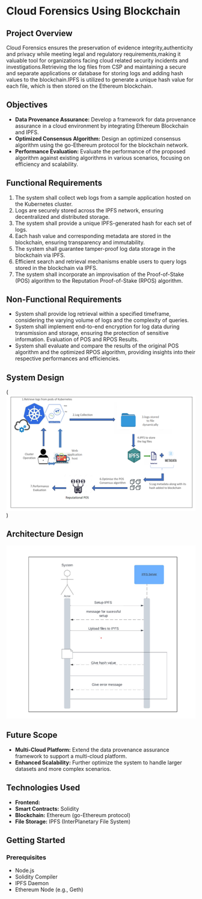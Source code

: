 # Cloud Forensics Using Blockchain


## Project Overview

Cloud Forensics ensures the preservation of evidence integrity,authenticity and privacy while meeting legal and regulatory requirements,making it valuable tool for organizations facing cloud related security incidents and investigations.Retrieving the log files from CSP and maintaining a secure and separate applications or database for storing logs and adding hash values to the blockchain.IPFS is utilized to generate a unique hash value for each file, which is then stored on the Ethereum blockchain.


## Objectives

- **Data Provenance Assurance:** Develop a framework for data provenance assurance in a cloud environment by integrating Ethereum Blockchain and IPFS.
- **Optimized Consensus Algorithm:** Design an optimized consensus algorithm using the go-Ethereum protocol for the blockchain network.
- **Performance Evaluation:** Evaluate the performance of the proposed algorithm against existing algorithms in various scenarios, focusing on efficiency and scalability.

## Functional Requirements

1. The system shall collect web logs from a sample application hosted on the Kubernetes cluster.
2. Logs are securely stored across the IPFS network, ensuring decentralized and distributed storage.
3. The system shall provide a unique IPFS-generated hash for each set of logs.
4. Each hash value and corresponding metadata are stored in the blockchain, ensuring transparency and immutability.
5. The system shall guarantee tamper-proof log data storage in the blockchain via IPFS.
6. Efficient search and retrieval mechanisms enable users to query logs stored in the blockchain via IPFS.
7. The system shall incorporate an improvisation of the Proof-of-Stake (POS) algorithm to the Reputation Proof-of-Stake (RPOS) algorithm.

## Non-Functional Requirements

- System shall provide log retrieval within a specified timeframe, considering the varying
volume of logs and the complexity of queries.
- System shall implement end-to-end encryption for log data during transmission and
storage, ensuring the protection of sensitive information. Evaluation of POS and RPOS
Results.
- System shall evaluate and compare the results of the original POS algorithm and the
optimized RPOS algorithm, providing insights into their respective performances and
efficiencies.

## System Design

(![System Design](image.png))

## Architecture Design

![Architecture Diagram](image-1.png)

## Future Scope

- **Multi-Cloud Platform:** Extend the data provenance assurance framework to support a multi-cloud platform.
- **Enhanced Scalability:** Further optimize the system to handle larger datasets and more complex scenarios.

## Technologies Used

- **Frontend:** 
- **Smart Contracts:** Solidity
- **Blockchain:** Ethereum (go-Ethereum protocol)
- **File Storage:** IPFS (InterPlanetary File System)

## Getting Started

### Prerequisites

- Node.js
- Solidity Compiler
- IPFS Daemon
- Ethereum Node (e.g., Geth)

